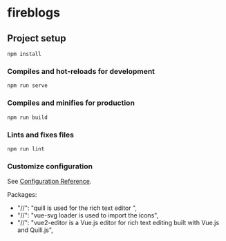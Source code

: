 # fireblogs

## Project setup
```
npm install
```

### Compiles and hot-reloads for development
```
npm run serve
```

### Compiles and minifies for production
```
npm run build
```

### Lints and fixes files
```
npm run lint
```

### Customize configuration
See [Configuration Reference](https://cli.vuejs.org/config/).


Packages:
- "//": "quill is used for the rich text editor ",
- "//": "vue-svg loader is used to import the icons",
- "//": "vue2-editor is a Vue.js editor for rich text editing built with Vue.js and Quill.js",

